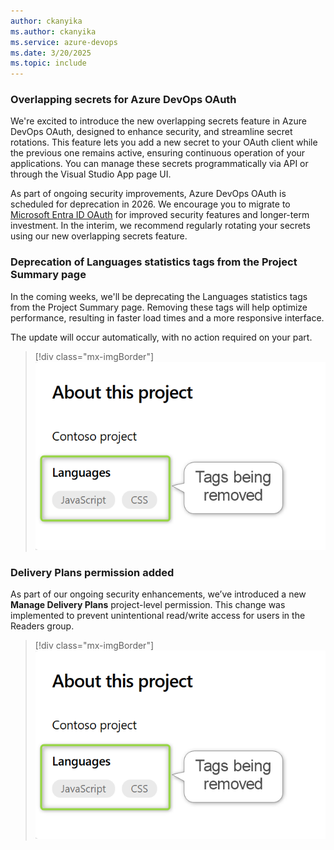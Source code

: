 ```yaml
---
author: ckanyika
ms.author: ckanyika
ms.service: azure-devops
ms.date: 3/20/2025
ms.topic: include
---
```


### Overlapping secrets for Azure DevOps OAuth

We're excited to introduce the new overlapping secrets feature in Azure DevOps OAuth, designed to enhance security, and streamline secret rotations. This feature lets you add a new secret to your OAuth client while the previous one remains active, ensuring continuous operation of your applications. You can manage these secrets programmatically via API or through the Visual Studio App page UI. 

As part of ongoing security improvements, Azure DevOps OAuth is scheduled for deprecation in 2026. We encourage you to migrate to [Microsoft Entra ID OAuth](/azure/devops/integrate/get-started/authentication/entra-oauth?view=azure-devops&preserve-view=true) for improved security features and longer-term investment. In the interim, we recommend regularly rotating your secrets using our new overlapping secrets feature.

### Deprecation of Languages statistics tags from the Project Summary page

In the coming weeks, we'll be deprecating the Languages statistics tags from the Project Summary page. Removing these tags will help optimize performance, resulting in faster load times and a more responsive interface.

The update will occur automatically, with no action required on your part. 

> [!div class="mx-imgBorder"]
> [![Screenshot of tags being removed.](../../media/253-general-01.png "Screenshot of tags being removed")](../../media/253-general-01.png#lightbox)

### Delivery Plans permission added

As part of our ongoing security enhancements, we’ve introduced a new **Manage Delivery Plans** project-level permission. This change was implemented to prevent unintentional read/write access for users in the Readers group.

> [!div class="mx-imgBorder"]
> [![Screenshot of manage delivery plans.](../../media/253-general-01.png "Screenshot of manage delivery plans")](../../media/253-general-02.png#lightbox)


